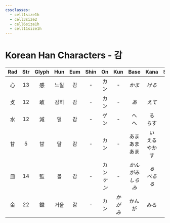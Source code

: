 ```yaml
---
cssclasses:
  - cell1size1h
  - cell3size2
  - cell6size1h
  - cell11size1h
---
```


# Korean Han Characters - 감

| Rad | Str | Glyph | Hun | Eum | Shin |     On     |  Kun  |       Base        |      Kana      | Simp |     Man      |  Can  |
| :-: | :-: | :---: | :-: | :-: | :--: | :--------: | :---: | :---------------: | :------------: | :--: | :----------: | :---: |
|  心  | 13  |   感   | 느낄  |  감  |  -   |     カン     |   -   |       *かま*        |      *ける*      |  -   |     gǎn      | gam2  |
|  攴  | 12  |   敢   | 감히  |  감  |  -   |     カン     |   -   |        *あ*        |      *えて*      |  -   |     gǎn      | gam2  |
|  水  | 12  |   減   |  덜  |  감  |  -   |     ゲン     |   -   |      へ<br>へ       |    る<br>らす     |  减   |     jiǎn     | gaam2 |
|  甘  |  5  |   甘   |  달  |  감  |  -   |     カン     |   -   |  あま<br>あま<br>あま   | い<br>える<br>やかす |  -   |     gān      | gam1  |
|  皿  | 14  |   監   |  볼  |  감  |  -   | カン<br>*ケン* |   -   | *かんがみ<br>しら<br>み* | *る<br>べる<br>る* |  监   | jiān<br>jiàn | gaam1 |
|  金  | 22  |   鑑   | 거울  |  감  |  -   |     カン     | *かがみ* |        かんが        |       みる       |  鉴   |     jiàn     | gaam3 |
